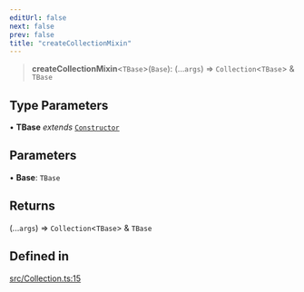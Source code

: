 ```yaml
---
editUrl: false
next: false
prev: false
title: "createCollectionMixin"
---
```


> **createCollectionMixin**\<`TBase`\>(`Base`): (...`args`) => `Collection`\<`TBase`\> & `TBase`

## Type Parameters

• **TBase** *extends* [`Constructor`](/api/type-aliases/constructor/)

## Parameters

• **Base**: `TBase`

## Returns

(...`args`) => `Collection`\<`TBase`\> & `TBase`

## Defined in

[src/Collection.ts:15](https://github.com/fabricjs/fabric.js/blob/5c1240d8b4662e45868dd33f385f941de21c8e9c/src/Collection.ts#L15)
